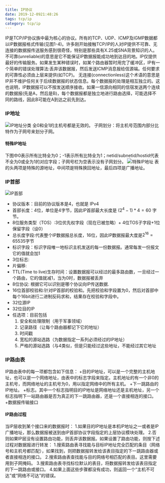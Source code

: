 ```yaml
---
title: IP协议
date: 2019-12-0921:48:26
tags: tcp/ip
category: tcp/ip
---
```


IP是TCP/IP协议族中最为核心的协议。所有的TCP、UDP、ICMP及IGMP数据都以IP数据报格式传输(见图1-4)。许多刚开始接触TCP/IP的人对IP提供不可靠、无连接的数据报传送服务感到很奇怪，特别是那些具有X.25或SNA背景知识的人。
不可靠(unreliable)的意思是它不能保证IP数据报能成功地到达目的地。IP仅提供最好的传输服务。如果发生某种错误时，如某个路由器暂时用完了缓冲区，IP有一个简单的错误处理算法:丢弃该数据报，然后发送ICMP消息报给信源端。任何要求的可靠性必须由上层来提供(如TCP)。
无连接(connectionless)这个术语的意思是IP并不维护任何关于后续数据报的状态信息。每个数据报的处理是相互独立的。这也说明，IP数据报可以不按发送顺序接收。如果一信源向相同的信宿发送两个连续的数据报(先是A，然后是B)，每个数据报都是独立地进行路由选择，可能选择不同的路线，因此B可能在A到达之前先到达。

### IP地址
![IP地址分类](/pics/ip-address.png)
全0和全1的主机号都是无效的。
子网划分：将主机号范围内部分比特作为子网号来划分子网。

#### 特殊IP地址
下图中0表示所有比特全为0；-1表示所有比特全为1；netid/subnetid/hostid代表不全为0或全为1的对应字段；子网号栏为空表示没有子网划分。
![特殊IP地址](/pics/special-ip.png)
表的头两项是特殊的源地址，中间项是特殊换回地址，最后四项是广播地址。

### IP首部
![IP首部](/pics/ip-header.png)
+ 协议版本：目前的协议版本是4，也就是 IPv4
+ 首部长度：4位，单位是4字节，因此IP首部最大长度是 $(2^4-1)*4=60$ 字节。
+ 8位服务类型（TOS）:3位优先权字段（现在已被忽略）+ 4位TOS子字段+1位保留字段（设0）
+ 总长度字段:代表整个IP数据报总长度，16位，因此IP数据报最大度是$2^{16}=65535$字节
+ 标识字段：标识字段唯一地标识主机发送的每一份数据报。通常每发一份报文它的值就会加1
+ 3位标志:
+ 片偏移:
+ TTL(Time to live)生存时间：设置数据报可以经过的最多路由数，一旦经过一个路由，它的值就减1，当为0时，数据报被丢弃
+ 8位协议: 根据它可以识别是哪个协议向IP传送数据.
+ 16位首部校验和:针对IP首部的校验和。先把校验和字段置为0，然后对首部中每个16bit进行二进制反码求和，结果存在校验和字段中。
+ 32位源IP
+ 32位目的IP
+ 任选项：目前包括
    1. 安全和处理限制（用于军事领域）
    2. 记录路径（让每个路由器都记下它的地址）
    3. 时间戳
    4. 宽松的源站选路（为数据指定一系列必须经过的IP地址）
    5. 严格的源站选路（与4类似，但是只能经过这些地址，不能经过其它地址

### IP路由表
IP路由表中的每一项都包含如下信息：
+目的IP地址，可以是一个完整的主机地址，也可以是一个网络地址，由表中的标志字段来指定。主机地址的有一个非0的主机号，而网络地址的主机号为0，用以指定网络中的所有主机。
+下一跳路由的IP地址。
+标志。其中一个标志指明目的IP地址是网络地址还是主机地址，另一个标志指明下一站路由器是否为真正的下一跳路由器，还是一个直接相连的接口。
+数据报传输接口

#### IP路由过程
当IP层收到某个接口来的数据报时：
1.如果目的IP地址是本机IP地址之一或者是IP广播地址，那么数据报被送到由IP首部协议字段指定的上层协议模块处理。
2.否则如果IP层没有设置路由功能，则丢弃该数据报。如果设置了路由功能，则按下述过程对数据报进行转发：
1.搜索路由表寻找能与目标IP地址完全匹配的条目（网络号和主机号都匹配），如果找到，则把数据报转发给该表目指定的下一跳路由器或者直接相连的接口。
2.搜索路由表查找能与目的网络号相匹配的表目。这里需要用到子网掩码。
3.搜索路由表寻找标位默认的表目，将数据报转发给该表目指定的下一跳路由或接口。
4.如果上面这些步骤都没有成功，则返回一个“主机不可达”或“网络不可达”的错误。